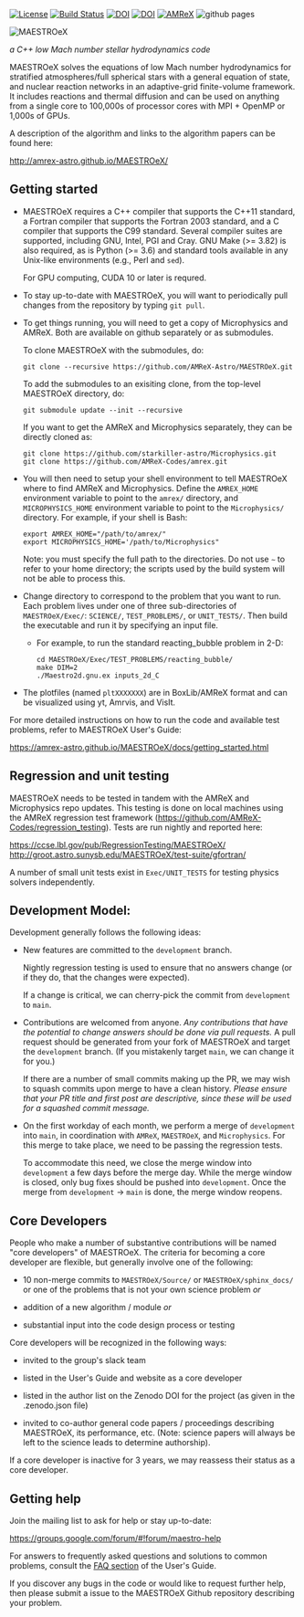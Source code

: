 [![License](https://img.shields.io/badge/License-BSD%203--Clause-blue.svg)](https://opensource.org/licenses/BSD-3-Clause)
[![Build Status](https://travis-ci.com/AMReX-Astro/MAESTROeX.svg?branch=development)](https://travis-ci.com/AMReX-Astro/MAESTROeX)
[![DOI](https://zenodo.org/badge/104002862.svg)](https://zenodo.org/badge/latestdoi/104002862)
[![DOI](https://joss.theoj.org/papers/10.21105/joss.01757/status.svg)](https://doi.org/10.21105/joss.01757)
[![AMReX](https://amrex-codes.github.io/badges/powered%20by-AMReX-red.svg)](https://amrex-codes.github.io)
![github pages](https://github.com/AMReX-Astro/MAESTROeX/workflows/github%20pages/badge.svg)

![MAESTROeX](https://github.com/AMReX-Astro/MAESTROeX/blob/development/Util/logo/maestroex_200px.png)

*a C++ low Mach number stellar hydrodynamics code*

MAESTROeX solves the equations of low Mach number hydrodynamics for
stratified atmospheres/full spherical stars with a general equation of state,
and nuclear reaction networks in an adaptive-grid finite-volume framework. It
includes reactions and thermal diffusion and can be used on anything
from a single core to 100,000s of processor cores with MPI + OpenMP or 1,000s
of GPUs.

A description of the algorithm and links to the algorithm papers can be found here:

http://amrex-astro.github.io/MAESTROeX/


## Getting started

- MAESTROeX requires a C++ compiler that supports the C++11 standard,
  a Fortran compiler that supports the Fortran 2003 standard, and a C
  compiler that supports the C99 standard. Several compiler suites are
  supported, including GNU, Intel, PGI and Cray. GNU Make (>= 3.82) is also
  required, as is Python (>= 3.6) and standard tools available in any
  Unix-like environments (e.g., Perl and `sed`).

  For GPU computing, CUDA 10 or later is requred.

- To stay up-to-date with MAESTROeX, you will want to periodically
  pull changes from the repository by typing `git pull`.

- To get things running, you will need to get a copy of Microphysics
  and AMReX.  Both are available on github separately or as submodules.

  To clone MAESTROeX with the submodules, do:

  ```
  git clone --recursive https://github.com/AMReX-Astro/MAESTROeX.git
  ```

  To add the submodules to an exisiting clone, from the top-level
  MAESTROeX directory, do:

  ```
  git submodule update --init --recursive
  ```

  If you want to get the AMReX and Microphysics separately, they can
  be directly cloned as:

  ```
  git clone https://github.com/starkiller-astro/Microphysics.git
  git clone https://github.com/AMReX-Codes/amrex.git
  ```

- You will then need to setup your shell environment to tell MAESTROeX
  where to find AMReX and Microphysics. Define the `AMREX_HOME`
  environment variable to point to the `amrex/` directory, and
  `MICROPHYSICS_HOME` environment variable to point to the
  `Microphysics/` directory. For example, if your shell is Bash:

  ```
  export AMREX_HOME="/path/to/amrex/"
  export MICROPHYSICS_HOME='/path/to/Microphysics" 
  ```

  Note: you must specify the full path to the directories.  Do not use
  `∼` to refer to your home directory; the scripts used by the build
  system will not be able to process this.

- Change directory to correspond to the problem that you want to
  run. Each problem lives under one of three sub-directories of
  `MAESTROeX/Exec/`: `SCIENCE/`, `TEST_PROBLEMS/`, or `UNIT_TESTS/`.
  Then build the executable and run it by specifying an input file.

    * For example, to run the standard reacting_bubble problem in 2-D:

      ```
      cd MAESTROeX/Exec/TEST_PROBLEMS/reacting_bubble/
      make DIM=2
      ./Maestro2d.gnu.ex inputs_2d_C
      ```

- The plotfiles (named `pltXXXXXXX`) are in BoxLib/AMReX format and
  can be visualized using yt, Amrvis, and VisIt.


For more detailed instructions on how to run the code and available
test problems, refer to MAESTROeX User's Guide:

https://amrex-astro.github.io/MAESTROeX/docs/getting_started.html


## Regression and unit testing

MAESTROeX needs to be tested in tandem with the AMReX and Microphysics
repo updates.  This testing is done on local machines using the AMReX
regression test framework
(https://github.com/AMReX-Codes/regression_testing).  Tests are run
nightly and reported here:

https://ccse.lbl.gov/pub/RegressionTesting/MAESTROeX/
http://groot.astro.sunysb.edu/MAESTROeX/test-suite/gfortran/

A number of small unit tests exist in `Exec/UNIT_TESTS` for testing
physics solvers independently.


## Development Model:

Development generally follows the following ideas:

  * New features are committed to the `development` branch.

    Nightly regression testing is used to ensure that no answers
    change (or if they do, that the changes were expected).

    If a change is critical, we can cherry-pick the commit from
    `development` to `main`.

  * Contributions are welcomed from anyone.  *Any contributions that
    have the potential to change answers should be done via pull
    requests.*   A pull request should be generated from your fork of
    MAESTROeX and target the `development` branch.  (If you mistakenly
    target `main`, we can change it for you.)

    If there are a number of small commits making up the PR, we may
    wish to squash commits upon merge to have a clean history.
    *Please ensure that your PR title and first post are descriptive,
    since these will be used for a squashed commit message.*

  * On the first workday of each month, we perform a merge of
    `development` into `main`, in coordination with `AMReX`,
    `MAESTROeX`, and `Microphysics`.  For this merge to take place, we
    need to be passing the regression tests.

    To accommodate this need, we close the merge window into
    `development` a few days before the merge day.  While the merge
    window is closed, only bug fixes should be pushed into
    `development`.  Once the merge from `development` -> `main` is
    done, the merge window reopens.


## Core Developers

People who make a number of substantive contributions will be named
"core developers" of MAESTROeX.  The criteria for becoming a core
developer are flexible, but generally involve one of the following:

  * 10 non-merge commits to `MAESTROeX/Source/` or
    `MAESTROeX/sphinx_docs/` or one of the problems that is not your
    own science problem *or*

  * addition of a new algorithm / module  *or*

  * substantial input into the code design process or testing

Core developers will be recognized in the following ways:

  * invited to the group's slack team

  * listed in the User's Guide and website as a core developer

  * listed in the author list on the Zenodo DOI for the project
    (as given in the .zenodo.json file)

  * invited to co-author general code papers / proceedings describing
    MAESTROeX, its performance, etc.  (Note: science papers will always
    be left to the science leads to determine authorship).

If a core developer is inactive for 3 years, we may reassess their
status as a core developer.


## Getting help

Join the mailing list to ask for help or stay up-to-date:

https://groups.google.com/forum/#!forum/maestro-help

For answers to frequently asked questions and solutions to common problems, consult the [FAQ section](https://amrex-astro.github.io/MAESTROeX/docs/faq.html) of the User's Guide. 

If you discover any bugs in the code or would like to request further help, then please submit a issue to the MAESTROeX Github repository describing your problem.
